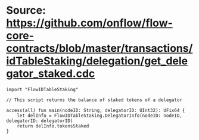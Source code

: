 # Source: https://github.com/onflow/flow-core-contracts/blob/master/transactions/idTableStaking/delegation/get_delegator_staked.cdc

```
import "FlowIDTableStaking"

// This script returns the balance of staked tokens of a delegator

access(all) fun main(nodeID: String, delegatorID: UInt32): UFix64 {
    let delInfo = FlowIDTableStaking.DelegatorInfo(nodeID: nodeID, delegatorID: delegatorID)
    return delInfo.tokensStaked
}
```